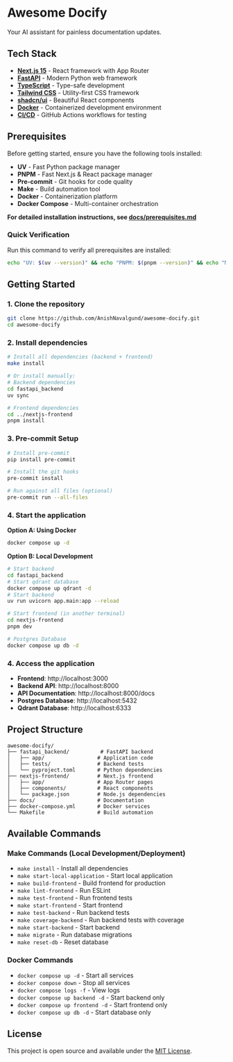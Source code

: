 # Awesome Docify

Your AI assistant for painless documentation updates.

## Tech Stack

- [**Next.js 15**](https://nextjs.org/) - React framework with App Router
- [**FastAPI**](https://fastapi.tiangolo.com/) - Modern Python web framework
- [**TypeScript**](https://www.typescriptlang.org/) - Type-safe development
- [**Tailwind CSS**](https://tailwindcss.com/) - Utility-first CSS framework
- [**shadcn/ui**](https://ui.shadcn.com/) - Beautiful React components
- [**Docker**](https://www.docker.com/) - Containerized development environment
- [**CI/CD**](https://github.com/features/actions) - GitHub Actions workflows for testing

## Prerequisites

Before getting started, ensure you have the following tools installed:

- **UV** - Fast Python package manager
- **PNPM** - Fast Next.js & React package manager  
- **Pre-commit** - Git hooks for code quality
- **Make** - Build automation tool
- **Docker** - Containerization platform
- **Docker Compose** - Multi-container orchestration

**For detailed installation instructions, see [docs/prerequisites.md](docs/prerequisites.md)**

### Quick Verification

Run this command to verify all prerequisites are installed:

```bash
echo "UV: $(uv --version)" && echo "PNPM: $(pnpm --version)" && echo "Make: $(make --version)" && echo "Docker: $(docker --version)" && echo "Docker Compose: $(docker compose version)" && echo "Pre-commit: $(pre-commit --version)"
```

## Getting Started

### 1. Clone the repository
```bash
git clone https://github.com/AnishNavalgund/awesome-docify.git
cd awesome-docify
```

### 2. Install dependencies

```bash
# Install all dependencies (backend + frontend)
make install

# Or install manually:
# Backend dependencies
cd fastapi_backend
uv sync

# Frontend dependencies  
cd ../nextjs-frontend
pnpm install
```

### 3. Pre-commit Setup

```bash
# Install pre-commit
pip install pre-commit

# Install the git hooks
pre-commit install

# Run against all files (optional)
pre-commit run --all-files
```

### 4. Start the application
**Option A: Using Docker**
```bash
docker compose up -d
```

**Option B: Local Development**
```bash
# Start backend
cd fastapi_backend
# Start qdrant database
docker compose up qdrant -d
# Start backend
uv run uvicorn app.main:app --reload

# Start frontend (in another terminal)
cd nextjs-frontend
pnpm dev

# Postgres Database
docker compose up db -d
```

### 4. Access the application
- **Frontend**: http://localhost:3000
- **Backend API**: http://localhost:8000
- **API Documentation**: http://localhost:8000/docs  
- **Postgres Database**: http://localhost:5432
- **Qdrant Database**: http://localhost:6333

## Project Structure

```
awesome-docify/
├── fastapi_backend/          # FastAPI backend
│   ├── app/                 # Application code
│   ├── tests/               # Backend tests
│   └── pyproject.toml       # Python dependencies
├── nextjs-frontend/         # Next.js frontend
│   ├── app/                 # App Router pages
│   ├── components/          # React components
│   └── package.json         # Node.js dependencies
├── docs/                    # Documentation
├── docker-compose.yml       # Docker services
└── Makefile                 # Build automation
```

## Available Commands

### Make Commands (Local Development/Deployment)
- `make install` - Install all dependencies
- `make start-local-application` - Start local application
- `make build-frontend` - Build frontend for production
- `make lint-frontend` - Run ESLint
- `make test-frontend` - Run frontend tests
- `make start-frontend` - Start frontend
- `make test-backend` - Run backend tests
- `make coverage-backend` - Run backend tests with coverage
- `make start-backend` - Start backend
- `make migrate` - Run database migrations
- `make reset-db` - Reset database

### Docker Commands
- `docker compose up -d` - Start all services
- `docker compose down` - Stop all services
- `docker compose logs -f` - View logs
- `docker compose up backend -d` - Start backend only
- `docker compose up frontend -d` - Start frontend only
- `docker compose up db -d` - Start database only


## License

This project is open source and available under the [MIT License](LICENSE.txt).
